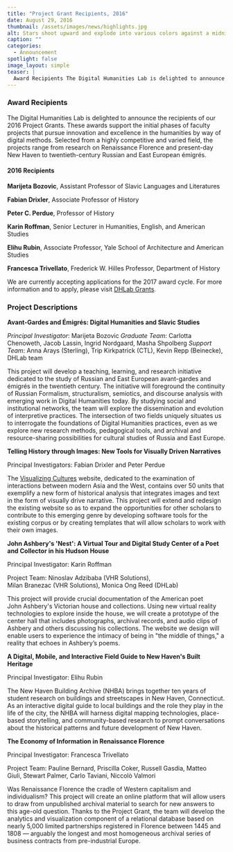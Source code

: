 ```yaml
---
title: "Project Grant Recipients, 2016"
date: August 29, 2016
thumbnail: /assets/images/news/highlights.jpg
alt: Stars shoot upward and explode into various colors against a midnight blue background.
caption: ""
categories: 
  - Announcement
spotlight: false 
image_layout: simple
teaser: |
  Award Recipients The Digital Humanities Lab is delighted to announce the recipients of our 2016 Project Grants. These awards support the initial phases of faculty projects that pursue innovation...
---
```


### Award Recipients

The Digital Humanities Lab is delighted to announce the recipients of our 2016 Project Grants. These awards support the initial phases of faculty projects that pursue innovation and excellence in the humanities by way of digital methods. Selected from a highly competitive and varied field, the projects range from research on Renaissance Florence and present-day New Haven to twentieth-century Russian and East European émigrés.

#### 2016 Recipients

**Marijeta Bozovic**, Assistant Professor of Slavic Languages and Literatures  

**Fabian Drixler**, Associate Professor of History  

**Peter C. Perdue**, Professor of History 

**Karin Roffman**, Senior Lecturer in Humanities, English, and American Studies  

**Elihu Rubin**, Associate Professor, Yale School of Architecture and American Studies  

**Francesca Trivellato**, Frederick W. Hilles Professor, Department of History

We are currently accepting applications for the 2017 award cycle. For more information and to apply, please visit [DHLab Grants](http://web.library.yale.edu/dhlab/grants).

### Project Descriptions

**Avant-Gardes and Émigrés: Digital Humanities and Slavic Studies**

*Principal Investigator*: Marijeta Bozovic
*Graduate Team*: Carlotta Chenoweth, Jacob Lassin, Ingrid Nordgaard, Masha Shpolberg
*Support Team*: Anna Arays (Sterling), Trip Kirkpatrick (CTL), Kevin Repp (Beinecke), DHLab team

This project will develop a teaching, learning, and research initiative dedicated to the study of Russian and East European avant-gardes and émigrés in the twentieth century. The initiative will foreground the continuity of Russian Formalism, structuralism, semiotics, and discourse analysis with emerging work in Digital Humanities today. By studying social and institutional networks, the team will explore the dissemination and evolution of interpretive practices. The intersection of two fields uniquely situates us to interrogate the foundations of Digital Humanities practices, even as we explore new research methods, pedagogical tools, and archival and resource-sharing possibilities for cultural studies of Russia and East Europe.

**Telling History through Images: New Tools for Visually Driven Narratives**

Principal Investigators: Fabian Drixler and Peter Perdue

The [Visualizing Cultures](http://visualizingcultures.mit.edu) website, dedicated to the examination of interactions between modern Asia and the West, contains over 50 units that exemplify a new form of historical analysis that integrates images and text in the form of visually drive narrative. This project will extend and redesign the existing website so as to expand the opportunities for other scholars to contribute to this emerging genre by developing software tools for the existing corpus or by creating templates that will allow scholars to work with their own images.

**John Ashbery's 'Nest': A Virtual Tour and Digital Study Center of a Poet and Collector in his Hudson House**

Principal Investigator: Karin Roffman

Project Team: Ninoslav Adzibaba (VHR Solutions), Milan Branezac (VHR Solutions), Monica Ong Reed (DHLab)

This project will provide ​crucial documentation of the American poet John Ashbery's Victorian house and collections. Using new virtual reality technologies to explore inside the house, we will create a prototype of the center hall that includes photographs, archival records, and audio clips of Ashbery and others discussing his collections. The website we design will enable users to experience the intimacy of being in "the middle of things," a reality that echoes in Ashbery’s poems.

**A Digital, Mobile, and Interactive Field Guide to New Haven's Built Heritage**

Principal Investigator: Elihu Rubin

The New Haven Building Archive (NHBA) brings together ten years of student research on buildings and streetscapes in New Haven, Connecticut. As an interactive digital guide to local buildings and the role they play in the life of the city, the NHBA will harness digital mapping technologies, place-based storytelling, and community-based research to prompt conversations about the historical patterns and future development of New Haven.

**The Economy of Information in Renaissance Florence**

Principal Investigator: Francesca Trivellato

Project Team: Pauline Bernard, Priscilla Coker, Russell Gasdia, Matteo Giuli, Stewart Palmer, Carlo Taviani, Niccolò Valmori

Was Renaissance Florence the cradle of Western capitalism and individualism? This project will create an online platform that will allow users to draw from unpublished archival material to search for new answers to this age-old question. Thanks to the Project Grant, the team will develop the analytics and visualization component of a relational database based on nearly 5,000 limited partnerships registered in Florence between 1445 and 1808 — arguably the longest and most homogeneous archival series of business contracts from pre-industrial Europe.